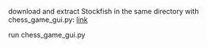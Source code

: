 download and extract Stockfish in the same directory with chess_game_gui.py: [link](https://stockfishchess.org/download/)

run chess_game_gui.py
